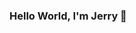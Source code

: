### Hello World, I'm Jerry 👋

<!--
**JerryZhang0920/JerryZhang0920** is a ✨ _special_ ✨ repository because its `README.md` (this file) appears on your GitHub profile.

- :mortar_board: I’m currently studying at Crestwood Preparatory College and I will be graduating with the class of 2022.
- 🌱 I’m currently learning Java and JavaScript
- 📫 How to reach me: jinxuan0920@gmail.com
- ⚡ Fun fact: I'm an experienced Minecraft Archietect :)
-->

